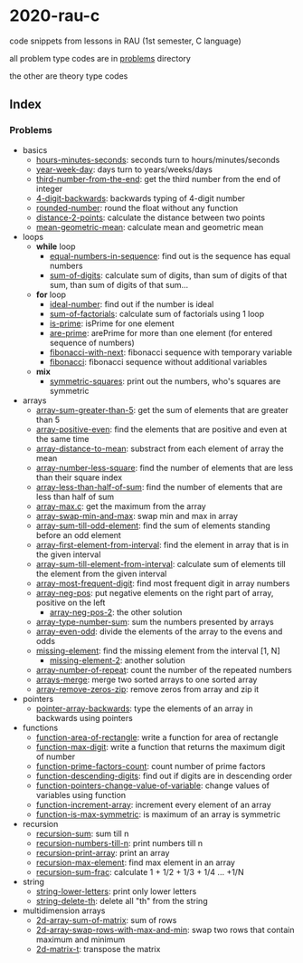 # 2020-rau-c
code snippets from lessons in RAU (1st semester, C language)

all problem type codes are in [problems](problems) directory

the other are theory type codes

## Index
### Problems
- basics
    - [hours-minutes-seconds](problems/hours-minutes-seconds.c): seconds turn to hours/minutes/seconds
    - [year-week-day](problems/year-week-day.c): days turn to years/weeks/days
    - [third-number-from-the-end](problems/third-number-from-the-end.c): get the third number from the end of integer 
    - [4-digit-backwards](problems/4-digit-backwards.c): backwards typing of 4-digit number
    - [rounded-number](problems/rounded-number.c): round the float without any function 
    - [distance-2-points](problems/distance-2-points.c): calculate the distance between two points
    - [mean-geometric-mean](problems/mean-geometric-mean.c): calculate mean and geometric mean
- loops
    - **while** loop
        - [equal-numbers-in-sequence](problems/equal-numbers-in-sequence.c): find out is the sequence has equal numbers
        - [sum-of-digits](problems/sum-of-digits.c): calculate sum of digits, than sum of digits of that sum, than sum of digits of that sum...
    - **for** loop
        - [ideal-number](problems/ideal-number.c): find out if the number is ideal
        - [sum-of-factorials](problems/sum-of-factorials.c): calculate sum of factorials using 1 loop
        - [is-prime](problems/is-prime.c): isPrime for one element 
        - [are-prime](problems/are-prime.c): arePrime for more than one element (for entered sequence of numbers)
        - [fibonacci-with-next](problems/fibonacci-with-next.c): fibonacci sequence with temporary variable
        - [fibonacci](problems/fibonacci.c): fibonacci sequence without additional variables
    - **mix**
        - [symmetric-squares](problems/symmetric-squares.c): print out the numbers, who's squares are symmetric
- arrays
    - [array-sum-greater-than-5](problems/array-sum-greater-than-5.c): get the sum of elements that are greater than 5
    - [array-positive-even](problems/array-positive-even.c): find the elements that are positive and even at the same time
    - [array-distance-to-mean](problems/array-distance-to-mean.c): substract from each element of array the mean
    - [array-number-less-square](problems/array-number-less-square.c): find the number of elements that are less than their square index
    - [array-less-than-half-of-sum](problems/array-less-than-half-of-sum.c): find the number of elements that are less than half of sum
    - [array-max.c](problems/array-max.c): get the maximum from the array
    - [array-swap-min-and-max](problems/array-swap-min-and-max.c): swap min and max in array
    - [array-sum-till-odd-element](problems/array-sum-till-odd-element.c): find the sum of elements standing before an odd element
    - [array-first-element-from-interval](problems/array-first-element-from-interval.c): find the element in array that is in the given interval
    - [array-sum-till-element-from-interval](problems/array-sum-till-element-from-interval.c): calculate sum of elements till the element from the given interval
    - [array-most-frequent-digit](problems/array-most-frequent-digit.c): find most frequent digit in array numbers
    - [array-neg-pos](problems/array-neg-pos.c): put negative elements on the right part of array, positive on the left
        - [array-neg-pos-2](problems/array-neg-pos-2.c): the other solution
    - [array-type-number-sum](problems/array-type-number-sum.c): sum the numbers presented by arrays
    - [array-even-odd](problems/array-even-odd.c): divide the elements of the array to the evens and odds
    - [missing-element](problems/missing-element.c): find the missing element from the interval [1, N]
        - [missing-element-2](problems/missing-element-2.c): another solution
    - [array-number-of-repeat](problems/array-number-of-repeat.c): count the number of the repeated numbers
    - [arrays-merge](problems/arrays-merge.c): merge two sorted arrays to one sorted array
    - [array-remove-zeros-zip](problems/array-remove-zeros-zip.c): remove zeros from array and zip it
- pointers
    - [pointer-array-backwards](problems/pointer-array-backwards.c): type the elements of an array in backwards using pointers
- functions
    - [function-area-of-rectangle](problems/function-area-of-rectangle.c): write a function for area of rectangle
    - [function-max-digit](problems/function-max-digit.c): write a function that returns the maximum digit of number
    - [function-prime-factors-count](problems/function-prime-factors-count.c): count number of prime factors
    - [function-descending-digits](problems/function-descending-digits.c): find out if digits are in descending order
    - [function-pointers-change-value-of-variable](problems/function-pointers-change-value-of-variables.c): change values of variables using function
    - [function-increment-array](problems/function-increment-array.c): increment every element of an array
    - [function-is-max-symmetric](problems/function-is-max-symmetric.c): is maximum of an array is symmetric
- recursion
    - [recursion-sum](problems/recursion-sum.c): sum till n
    - [recursion-numbers-till-n](problems/recursion-numbers-till-n.c): print numbers till n
    - [recursion-print-array](problems/recursion-print-array.c): print an array
    - [recursion-max-element](problems/recursion-max-element.c): find max element in an array
    - [recursion-sum-frac](problems/recursion-sum-frac.c): calculate 1 + 1/2 + 1/3 + 1/4 ... +1/N 
- string
    - [string-lower-letters](problems/string-lower-letters.c): print only lower letters
    - [string-delete-th](problems/string-delete-th.c): delete all "th" from the string
- multidimension arrays
    - [2d-array-sum-of-matrix](problems/2d-array-sum-of-matrix.c): sum of rows
    - [2d-array-swap-rows-with-max-and-min](problems/2d-array-swap-rows-with-max-and-min.c): swap two rows that contain maximum and minimum
    - [2d-matrix-t](problems/2d-matrix-t.c): transpose the matrix